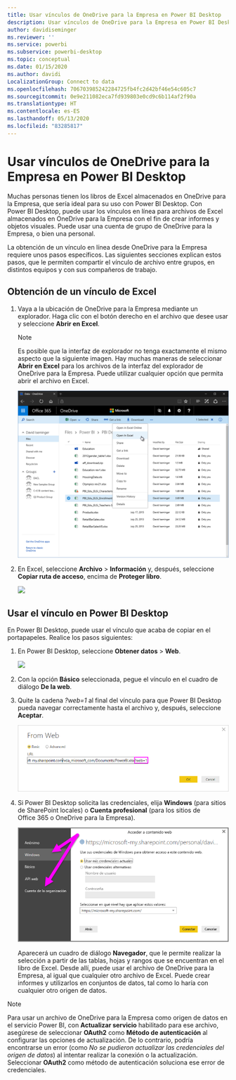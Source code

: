 ```yaml
---
title: Usar vínculos de OneDrive para la Empresa en Power BI Desktop
description: Usar vínculos de OneDrive para la Empresa en Power BI Desktop
author: davidiseminger
ms.reviewer: ''
ms.service: powerbi
ms.subservice: powerbi-desktop
ms.topic: conceptual
ms.date: 01/15/2020
ms.author: davidi
LocalizationGroup: Connect to data
ms.openlocfilehash: 706703985242284725fb4fc2d42bf46e54c605c7
ms.sourcegitcommit: 0e9e211082eca7fd939803e0cd9c6b114af2f90a
ms.translationtype: HT
ms.contentlocale: es-ES
ms.lasthandoff: 05/13/2020
ms.locfileid: "83285817"
---
```

# <a name="use-onedrive-for-business-links-in-power-bi-desktop"></a>Usar vínculos de OneDrive para la Empresa en Power BI Desktop
Muchas personas tienen los libros de Excel almacenados en OneDrive para la Empresa, que sería ideal para su uso con Power BI Desktop. Con Power BI Desktop, puede usar los vínculos en línea para archivos de Excel almacenados en OneDrive para la Empresa con el fin de crear informes y objetos visuales. Puede usar una cuenta de grupo de OneDrive para la Empresa, o bien una personal.

La obtención de un vínculo en línea desde OneDrive para la Empresa requiere unos pasos específicos. Las siguientes secciones explican estos pasos, que le permiten compartir el vínculo de archivo entre grupos, en distintos equipos y con sus compañeros de trabajo.

## <a name="get-a-link-from-excel"></a>Obtención de un vínculo de Excel
1. Vaya a la ubicación de OneDrive para la Empresa mediante un explorador. Haga clic con el botón derecho en el archivo que desee usar y seleccione **Abrir en Excel**.
   
   > [!NOTE]
   > Es posible que la interfaz de explorador no tenga exactamente el mismo aspecto que la siguiente imagen. Hay muchas maneras de seleccionar **Abrir en Excel** para los archivos de la interfaz del explorador de OneDrive para la Empresa. Puede utilizar cualquier opción que permita abrir el archivo en Excel.
   > 
   > 
   
   ![](media/desktop-use-onedrive-business-links/odb-links_02.png)
2. En Excel, seleccione **Archivo** > **Información** y, después, seleccione **Copiar ruta de acceso**, encima de **Proteger libro**.
   
   ![](media/desktop-use-onedrive-business-links/onedrive-copy-path.png)

## <a name="use-the-link-in-power-bi-desktop"></a>Usar el vínculo en Power BI Desktop
En Power BI Desktop, puede usar el vínculo que acaba de copiar en el portapapeles. Realice los pasos siguientes:

1. En Power BI Desktop, seleccione **Obtener datos** > **Web**.
   
   ![](media/desktop-use-onedrive-business-links/power-bi-web-link-onedrive.png)
2. Con la opción **Básico** seleccionada, pegue el vínculo en el cuadro de diálogo **De la web**.
3. Quite la cadena *?web=1* al final del vínculo para que Power BI Desktop pueda navegar correctamente hasta el archivo y, después, seleccione **Aceptar**.
   
    ![](media/desktop-use-onedrive-business-links/power-bi-web-link-confirmation.png) 
4. Si Power BI Desktop solicita las credenciales, elija **Windows** (para sitios de SharePoint locales) o **Cuenta profesional** (para los sitios de Office 365 o OneDrive para la Empresa).
   
   ![](media/desktop-use-onedrive-business-links/odb-links_06.png)

   Aparecerá un cuadro de diálogo **Navegador**, que le permite realizar la selección a partir de las tablas, hojas y rangos que se encuentran en el libro de Excel. Desde allí, puede usar el archivo de OneDrive para la Empresa, al igual que cualquier otro archivo de Excel. Puede crear informes y utilizarlos en conjuntos de datos, tal como lo haría con cualquier otro origen de datos.

> [!NOTE]
> Para usar un archivo de OneDrive para la Empresa como origen de datos en el servicio Power BI, con **Actualizar servicio** habilitado para ese archivo, asegúrese de seleccionar **OAuth2** como **Método de autenticación** al configurar las opciones de actualización. De lo contrario, podría encontrarse un error (como *No se pudieron actualizar las credenciales del origen de datos*) al intentar realizar la conexión o la actualización. Seleccionar **OAuth2** como método de autenticación soluciona ese error de credenciales.
> 
> 

